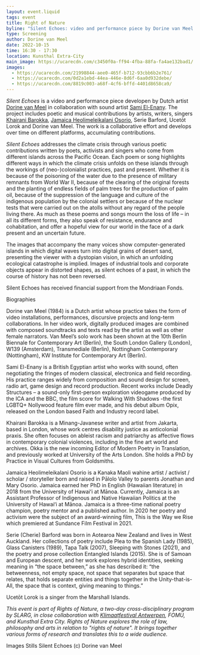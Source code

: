 ```yaml
---
layout: event.liquid
tags: event
title: Right of Nature
byline: "Silent Echoes: video and performance piece by Dorine van Meel "
type: Screening
author: Dorine van Meel
date: 2022-10-15
time: 16:30 - 17:30
location: Kunsthal Extra-City
main_image: https://ucarecdn.com/c3450f0a-ff94-4fba-88fa-fa4ae132bad1/
images:
  - https://ucarecdn.com/21998844-aee0-465f-b712-93cbb6b2e761/
  - https://ucarecdn.com/0d2a1ebd-44ea-446e-8d6f-6aa0d932debe/
  - https://ucarecdn.com/8819c003-a68f-4cf6-bffd-4401d8658ca9/
---
```

*Silent Echoes* is a video and performance piece developen by Dutch artist [Dorine van Meel](http://dorinevanmeel.com/) in collaboration with sound artist [Sami El-Enany](http://www.el-enany.com/). The project includes poetic and musical contributions by artists, writers, singers [Khairani Barokka](http://www.khairanibarokka.com/), [Jamaica Heolimeleikalani Osorio](https://jamaicaosorio.wordpress.com/), Serie Barford, Ucetōt Lorok and Dorine van Meel. The work is a collaborative effort and develops over time on different platforms, accumulating contributions. 

*Silent Echoes* addresses the climate crisis through various poetic contributions written by poets, activists and singers who come from different islands across the Pacific Ocean. Each poem or song highlights different ways in which the climate crisis unfolds on these islands through the workings of (neo-)colonialist practices, past and present. Whether it is because of the poisoning of the water due to the presence of military remnants from World War II, because of the clearing of the original forests and the planting of endless fields of palm trees for the production of palm oil, because of the suppression of the language and culture of the indigenous population by the colonial settlers or because of the nuclear tests that were carried out on the atolls without any regard of the people living there. As much as these poems and songs mourn the loss of life – in all its different forms, they also speak of resistance, endurance and cohabitation, and offer a hopeful view for our world in the face of a dark present and an uncertain future. 

The images that accompany the many voices show computer-generated islands in which digital waves turn into digital grains of desert sand, presenting the viewer with a dystopian vision, in which an unfolding ecological catastrophe is implied. Images of industrial tools and corporate objects appear in distorted shapes, as silent echoes of a past, in which the course of history has not been reversed.

Silent Echoes has received financial support from the Mondriaan Fonds.

Biographies

Dorine van Meel (1984) is a Dutch artist whose practice takes the form of video installations, performances, discursive projects and long-term collaborations. In her video work, digitally produced images are combined with composed soundtracks and texts read by the artist as well as other female narrators. Van Meel’s solo work has been shown at the 10th Berlin Biennale for Contemporary Art (Berlin), the South London Gallery (London), W139 (Amsterdam), Transmediale (Berlin), Nottingham Contemporary (Nottingham), KW Institute for Contemporary Art (Berlin). 

Sami El-Enany is a British Egyptian artist who works with sound, often negotiating the fringes of modern classical, electronica and field recording. His practice ranges widely from composition and sound design for screen, radio art, game design and record production. Recent works include Deadly Structures – a sound-only first-person exploration videogame produced by the ICA and the BBC, the film score for Walking With Shadows -the first LGBTQ+ Nollywood feature film ever made, and his debut album Opix, released on the London based Faith and Industry record label. 

Khairani Barokka is a Minang-Javanese writer and artist from Jakarta, based in London, whose work centres disability justice as anticolonial praxis. She often focuses on ableist racism and patriarchy as affective flows in contemporary colonial violences, including in the fine art world and archives. Okka is the new incoming Editor of Modern Poetry in Translation, and previously worked at University of the Arts London. She holds a PhD by Practice in Visual Cultures from Goldsmiths. 

Jamaica Heolimeleikalani Osorio is a Kanaka Maoli wahine artist / activist / scholar / storyteller born and raised in Pālolo Valley to parents Jonathan and Mary Osorio. Jamaica earned her PhD in English (Hawaiian literature) in 2018 from the University of Hawaiʻi at Mānoa. Currently, Jamaica is an Assistant Professor of Indigenous and Native Hawaiian Politics at the University of Hawaiʻi at Mānoa. Jamaica is a three-time national poetry champion, poetry mentor and a published author. In 2020 her poetry and activism were the subject of an award-winning film, This is the Way we Rise which premiered at Sundance Film Festival in 2021. 

Serie (Cherie) Barford was born in Aotearoa New Zealand and lives in West Auckland. Her collections of poetry include Plea to the Spanish Lady (1985), Glass Canisters (1989), Tapa Talk (2007), Sleeping with Stones (2021), and the poetry and prose collection Entangled Islands (2015). She is of Samoan and European descent, and her work explores hybrid identities, seeking meaning in “the space between,” as she has described it: “the betweenness, not empty space, not space that separates but space that relates, that holds separate entities and things together in the Unity-that-is-All, the space that is context, giving meaning to things.” 

Ucetōt Lorok is a singer from the Marshall Islands.



*This event is part of Rights of Nature, a two-day cross-disciplinary program by SLARG, in close collaboration with [Klimaatfestival Antwerpen](https://www.klimaatfestivalantwerpen.be/nl), FOMU, and Kunsthal Extra City. Rights of Nature explores the role of law, philosophy and arts in relation to "rights of nature". It brings together various forms of research and translates this to a wide audience.*



Images Stills Silent Echoes (c) Dorine van Meel